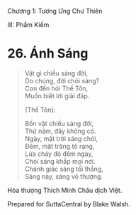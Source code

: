  

Chương 1: Tương Ưng Chư Thiên

III: Phẩm Kiếm

# 26\. Ánh Sáng

> Vật gì chiếu sáng đời,  
> Do chúng, đời chói sáng?  
> Con đến hỏi Thế Tôn,  
> Muốn biết lời giải đáp.
> 
> (Thế Tôn):
> 
> Bốn vật chiếu sáng đời,  
> Thứ năm, đây không có.  
> Ngày, mặt trời sáng chói,  
> Ðêm, mặt trăng tỏ rạng,  
> Lửa cháy đỏ đêm ngày,  
> Chói sáng khắp mọi nơi.  
> Chánh giác sáng tối thắng,  
> Sáng này, sáng vô thượng.

Hòa thượng Thích Minh Châu dịch Việt.

Prepared for SuttaCentral by Blake Walsh.
